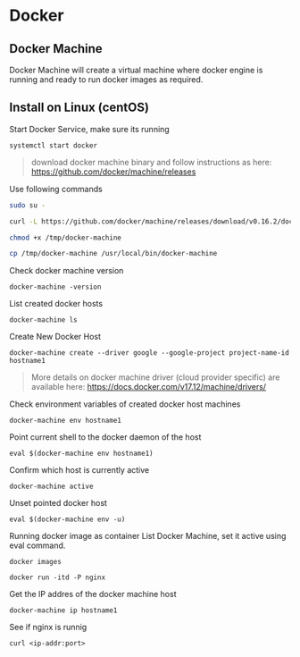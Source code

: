 # Docker

## Docker Machine

Docker Machine will create a virtual machine where docker engine is running and ready to run docker images as required.

Install on Linux (centOS)
---

Start Docker Service, make sure its running
    
`systemctl start docker`

> download docker machine binary and follow instructions as here: https://github.com/docker/machine/releases

Use following commands
```bash
sudo su -

curl -L https://github.com/docker/machine/releases/download/v0.16.2/docker-machine-`uname -s`-`uname -m` >/tmp/docker-machine

chmod +x /tmp/docker-machine

cp /tmp/docker-machine /usr/local/bin/docker-machine
```

Check docker machine version
    
`docker-machine -version`

List created docker hosts
    
`docker-machine ls`

Create New Docker Host
    
`docker-machine create --driver google --google-project project-name-id hostname1`

> More details on docker machine driver (cloud provider specific) are available here:
https://docs.docker.com/v17.12/machine/drivers/

Check environment variables of created docker host machines

`docker-machine env hostname1`

Point current shell to the docker daemon of the host

`eval $(docker-machine env hostname1)`

Confirm which host is currently active

`docker-machine active`

Unset pointed docker host

`eval $(docker-machine env -u)`

Running docker image as container
List Docker Machine, set it active using eval command.

`docker images`

`docker run -itd -P nginx`

Get the IP addres of the docker machine host

`docker-machine ip hostname1`

See if nginx is runnig

`curl <ip-addr:port>`




